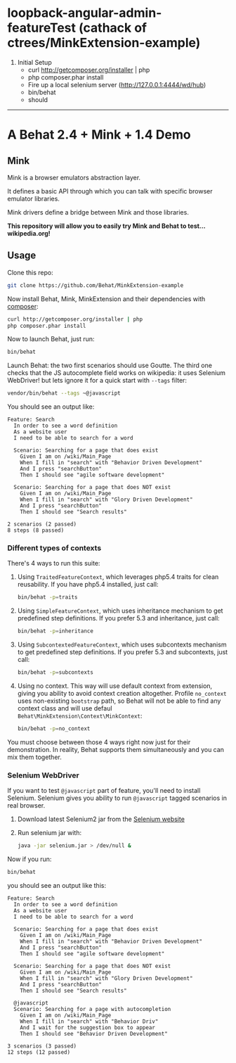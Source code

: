 # loopback-angular-admin-featureTest (cathack of ctrees/MinkExtension-example)

1. Initial Setup
    - curl http://getcomposer.org/installer | php
    - php composer.phar install
    - Fire up a local selenium server (http://127.0.0.1:4444/wd/hub) 
    - bin/behat
    - should

---

# A Behat 2.4 + Mink + 1.4 Demo

## Mink

Mink is a browser emulators abstraction layer.

It defines a basic API through which you can talk with specific browser emulator libraries.

Mink drivers define a bridge between Mink and those libraries.

**This repository will allow you to easily try Mink and Behat to test… wikipedia.org!**

## Usage 

Clone this repo:

``` bash
git clone https://github.com/Behat/MinkExtension-example
```

Now install Behat, Mink, MinkExtension and their dependencies with [composer](http://getcomposer.org/):

``` bash
curl http://getcomposer.org/installer | php
php composer.phar install
```

Now to launch Behat, just run:

``` bash
bin/behat
```

Launch Behat: the two first scenarios should use Goutte.
The third one checks that the JS autocomplete field works on wikipedia: it uses Selenium WebDriver!
but lets ignore it for a quick start with `--tags` filter:

``` bash
vendor/bin/behat --tags ~@javascript
```

You should see an output like:

``` gherkin
Feature: Search
  In order to see a word definition
  As a website user
  I need to be able to search for a word

  Scenario: Searching for a page that does exist
    Given I am on /wiki/Main_Page
    When I fill in "search" with "Behavior Driven Development"
    And I press "searchButton"
    Then I should see "agile software development"

  Scenario: Searching for a page that does NOT exist
    Given I am on /wiki/Main_Page
    When I fill in "search" with "Glory Driven Development"
    And I press "searchButton"
    Then I should see "Search results"

2 scenarios (2 passed)
8 steps (8 passed)
```

### Different types of contexts

There's 4 ways to run this suite:

1. Using `TraitedFeatureContext`, which leverages php5.4 traits
   for clean reusability. If you have php5.4 installed, just call:

   ``` bash
   bin/behat -p=traits
   ```

2. Using `SimpleFeatureContext`, which uses inheritance mechanism to
   get predefined step definitions. If you prefer 5.3 and inheritance, just call:

   ``` bash
   bin/behat -p=inheritance
   ```

3. Using `SubcontextedFeatureContext`, which uses subcontexts mechanism to
   get predefined step definitions. If you prefer 5.3 and subcontexts, just call:

   ``` bash
   bin/behat -p=subcontexts
   ```

4. Using no context. This way will use default context from extension, giving you
   ability to avoid context creation altogether. Profile `no_context` uses non-existing
   `bootstrap` path, so Behat will not be able to find any context class and will use
   defaul `Behat\MinkExtension\Context\MinkContext`:

   ``` bash
   bin/behat -p=no_context
   ```

You must choose between those 4 ways right now just for their demonstration. In reality,
Behat supports them simultaneously and you can mix them together.

### Selenium WebDriver

If you want to test `@javascript` part of feature, you'll need to install Selenium.
Selenium gives you ability to run `@javascript` tagged scenarios in real browser.

1. Download latest Selenium2 jar from the [Selenium website](http://seleniumhq.org/download/)
2. Run selenium jar with:

    ``` bash
    java -jar selenium.jar > /dev/null &
    ```

Now if you run:

``` bash
bin/behat
```

you should see an output like this:

``` gherkin
Feature: Search
  In order to see a word definition
  As a website user
  I need to be able to search for a word

  Scenario: Searching for a page that does exist
    Given I am on /wiki/Main_Page
    When I fill in "search" with "Behavior Driven Development"
    And I press "searchButton"
    Then I should see "agile software development"

  Scenario: Searching for a page that does NOT exist
    Given I am on /wiki/Main_Page
    When I fill in "search" with "Glory Driven Development"
    And I press "searchButton"
    Then I should see "Search results"

  @javascript
  Scenario: Searching for a page with autocompletion
    Given I am on /wiki/Main_Page
    When I fill in "search" with "Behavior Driv"
    And I wait for the suggestion box to appear
    Then I should see "Behavior Driven Development"

3 scenarios (3 passed)
12 steps (12 passed)
```
